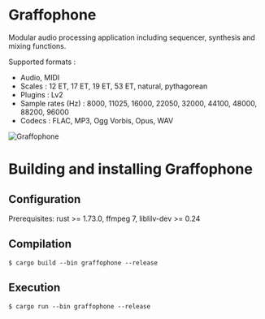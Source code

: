 # Graffophone

Modular audio processing application including sequencer, synthesis and mixing functions.

Supported formats :
- Audio, MIDI
- Scales : 12 ET, 17 ET, 19 ET, 53 ET, natural, pythagorean
- Plugins : Lv2
- Sample rates (Hz) : 8000, 11025, 16000, 22050, 32000, 44100, 48000, 88200, 96000 
- Codecs : FLAC, MP3, Ogg Vorbis, Opus, WAV


![Graffophone](https://github.com/gndl/graffophone/wiki/graffophone-0.3.0.png)

Building and installing Graffophone
==============================


Configuration
-------------

Prerequisites: rust >= 1.73.0, ffmpeg 7, liblilv-dev >= 0.24

Compilation
-----------

    $ cargo build --bin graffophone --release


Execution
---------

    $ cargo run --bin graffophone --release


